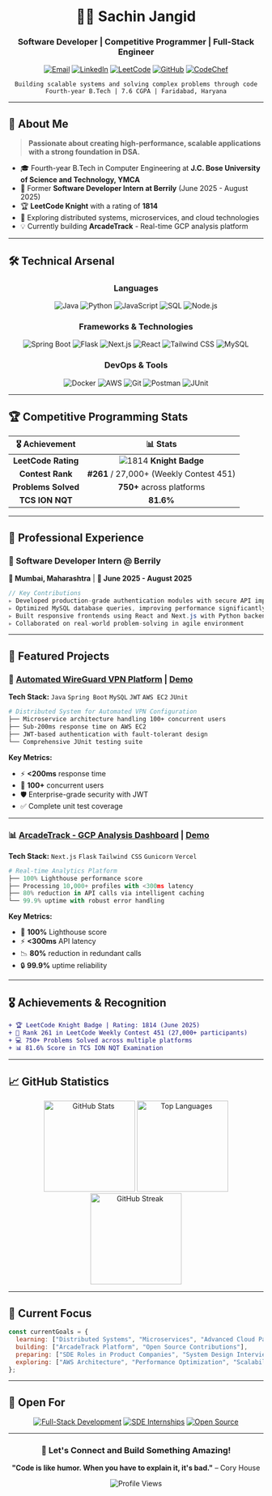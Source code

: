 <div align="center">

# 👨‍💻 Sachin Jangid

### Software Developer | Competitive Programmer | Full-Stack Engineer

[![Email](https://img.shields.io/badge/Email-D14836?style=for-the-badge&logo=gmail&logoColor=white)](mailto:Sachinreal2003@gmail.com)
[![LinkedIn](https://img.shields.io/badge/LinkedIn-0077B5?style=for-the-badge&logo=linkedin&logoColor=white)](your-linkedin-url)
[![LeetCode](https://img.shields.io/badge/LeetCode-FFA116?style=for-the-badge&logo=leetcode&logoColor=white)](your-leetcode-url)
[![GitHub](https://img.shields.io/badge/GitHub-100000?style=for-the-badge&logo=github&logoColor=white)](your-github-url)
[![CodeChef](https://img.shields.io/badge/CodeChef-5B4638?style=for-the-badge&logo=codechef&logoColor=white)](your-codechef-url)

```ascii
Building scalable systems and solving complex problems through code
Fourth-year B.Tech | 7.6 CGPA | Faridabad, Haryana
```

</div>

---

## 🎯 About Me

> **Passionate about creating high-performance, scalable applications with a strong foundation in DSA.**

- 🎓 Fourth-year B.Tech in Computer Engineering at **J.C. Bose University of Science and Technology, YMCA**
- 💼 Former **Software Developer Intern at Berrily** (June 2025 - August 2025)
- 🏆 **LeetCode Knight** with a rating of **1814**
- 🚀 Exploring distributed systems, microservices, and cloud technologies
- 💡 Currently building **ArcadeTrack** - Real-time GCP analysis platform

---

## 🛠️ Technical Arsenal

<div align="center">

### Languages
![Java](https://img.shields.io/badge/Java-ED8B00?style=for-the-badge&logo=openjdk&logoColor=white)
![Python](https://img.shields.io/badge/Python-3776AB?style=for-the-badge&logo=python&logoColor=white)
![JavaScript](https://img.shields.io/badge/JavaScript-F7DF1E?style=for-the-badge&logo=javascript&logoColor=black)
![SQL](https://img.shields.io/badge/SQL-4479A1?style=for-the-badge&logo=mysql&logoColor=white)
![Node.js](https://img.shields.io/badge/Node.js-43853D?style=for-the-badge&logo=node.js&logoColor=white)

### Frameworks & Technologies
![Spring Boot](https://img.shields.io/badge/Spring_Boot-6DB33F?style=for-the-badge&logo=spring-boot&logoColor=white)
![Flask](https://img.shields.io/badge/Flask-000000?style=for-the-badge&logo=flask&logoColor=white)
![Next.js](https://img.shields.io/badge/Next.js-000000?style=for-the-badge&logo=next.js&logoColor=white)
![React](https://img.shields.io/badge/React-20232A?style=for-the-badge&logo=react&logoColor=61DAFB)
![Tailwind CSS](https://img.shields.io/badge/Tailwind_CSS-38B2AC?style=for-the-badge&logo=tailwind-css&logoColor=white)
![MySQL](https://img.shields.io/badge/MySQL-005C84?style=for-the-badge&logo=mysql&logoColor=white)

### DevOps & Tools
![Docker](https://img.shields.io/badge/Docker-2496ED?style=for-the-badge&logo=docker&logoColor=white)
![AWS](https://img.shields.io/badge/AWS-232F3E?style=for-the-badge&logo=amazon-aws&logoColor=white)
![Git](https://img.shields.io/badge/Git-F05032?style=for-the-badge&logo=git&logoColor=white)
![Postman](https://img.shields.io/badge/Postman-FF6C37?style=for-the-badge&logo=postman&logoColor=white)
![JUnit](https://img.shields.io/badge/JUnit-25A162?style=for-the-badge&logo=junit5&logoColor=white)

</div>

---

## 🏆 Competitive Programming Stats

<div align="center">

| 🎖️ Achievement | 📊 Stats |
|:---:|:---:|
| **LeetCode Rating** | ![1814](https://img.shields.io/badge/1814-FFA116?style=for-the-badge&logo=leetcode&logoColor=white) **Knight Badge** |
| **Contest Rank** | **#261** / 27,000+ (Weekly Contest 451) |
| **Problems Solved** | **750+** across platforms |
| **TCS ION NQT** | **81.6%** |

</div>

---

## 💼 Professional Experience

### 🔹 Software Developer Intern @ **Berrily**
**📍 Mumbai, Maharashtra** | **📅 June 2025 - August 2025**

```java
// Key Contributions
▹ Developed production-grade authentication modules with secure API implementations
▹ Optimized MySQL database queries, improving performance significantly
▹ Built responsive frontends using React and Next.js with Python backend
▹ Collaborated on real-world problem-solving in agile environment
```

---

## 🚀 Featured Projects

### 🔐 [Automated WireGuard VPN Platform](github-link) | [Demo](demo-link)
**Tech Stack:** `Java` `Spring Boot` `MySQL` `JWT` `AWS EC2` `JUnit`

```bash
# Distributed System for Automated VPN Configuration
├── Microservice architecture handling 100+ concurrent users
├── Sub-200ms response time on AWS EC2
├── JWT-based authentication with fault-tolerant design
└── Comprehensive JUnit testing suite
```

**Key Metrics:**
- ⚡ **<200ms** response time
- 👥 **100+** concurrent users
- 🛡️ Enterprise-grade security with JWT
- ✅ Complete unit test coverage

---

### 📊 [ArcadeTrack - GCP Analysis Dashboard](github-link) | [Demo](demo-link)
**Tech Stack:** `Next.js` `Flask` `Tailwind CSS` `Gunicorn` `Vercel`

```python
# Real-time Analytics Platform
├── 100% Lighthouse performance score
├── Processing 10,000+ profiles with <300ms latency
├── 80% reduction in API calls via intelligent caching
└── 99.9% uptime with robust error handling
```

**Key Metrics:**
- 🎯 **100%** Lighthouse score
- ⚡ **<300ms** API latency
- 📉 **80%** reduction in redundant calls
- 🔒 **99.9%** uptime reliability

---

## 🎖️ Achievements & Recognition

```diff
+ 🏆 LeetCode Knight Badge | Rating: 1814 (June 2025)
+ 🥈 Rank 261 in LeetCode Weekly Contest 451 (27,000+ participants)
+ 💻 750+ Problems Solved across multiple platforms
+ 📊 81.6% Score in TCS ION NQT Examination
```

---

## 📈 GitHub Statistics

<div align="center">

<img src="https://github-readme-stats.vercel.app/api?username=yourusername&show_icons=true&theme=tokyonight&hide_border=true&bg_color=0D1117&title_color=6366f1&icon_color=8b5cf6&text_color=c9d1d9" alt="GitHub Stats" height="180em" />

<img src="https://github-readme-stats.vercel.app/api/top-langs/?username=yourusername&layout=compact&theme=tokyonight&hide_border=true&bg_color=0D1117&title_color=6366f1&text_color=c9d1d9" alt="Top Languages" height="180em" />

<img src="https://github-readme-streak-stats.herokuapp.com/?user=yourusername&theme=tokyonight&hide_border=true&background=0D1117&ring=6366f1&fire=8b5cf6&currStreakLabel=c9d1d9" alt="GitHub Streak" height="180em" />

</div>

---

## 🎯 Current Focus

```javascript
const currentGoals = {
  learning: ["Distributed Systems", "Microservices", "Advanced Cloud Patterns"],
  building: ["ArcadeTrack Platform", "Open Source Contributions"],
  preparing: ["SDE Roles in Product Companies", "System Design Interviews"],
  exploring: ["AWS Architecture", "Performance Optimization", "Scalability"]
};
```

---

## 🤝 Open For

<div align="center">

[![Full-Stack Development](https://img.shields.io/badge/Full--Stack_Development-00C7B7?style=for-the-badge)](/)
[![SDE Internships](https://img.shields.io/badge/SDE_Internships-FF6B6B?style=for-the-badge)](/)
[![Open Source](https://img.shields.io/badge/Open_Source_Collaboration-4ECDC4?style=for-the-badge)](/)

</div>

---

<div align="center">

### 💬 Let's Connect and Build Something Amazing!

**"Code is like humor. When you have to explain it, it's bad."** – Cory House

![Profile Views](https://komarev.com/ghpvc/?username=yourusername&color=blueviolet&style=for-the-badge)

</div>
